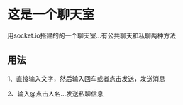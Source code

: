 # 这是一个聊天室

用socket.io搭建的的一个聊天室...有公共聊天和私聊两种方法

## 用法

1、直接输入文字，然后输入回车或者点击发送，发送消息

2、输入@点击人名...发送私聊信息